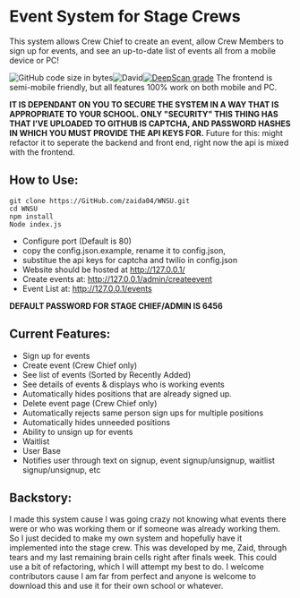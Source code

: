 # Event System for Stage Crews
  This system allows Crew Chief to create an event, allow Crew Members to sign up for events, and see an up-to-date list of events all from a mobile device or PC!
  
![GitHub code size in bytes](https://img.shields.io/github/languages/code-size/zaida04/WNSU?style=for-the-badge)![David](https://img.shields.io/david/zaida04/WNSU?style=for-the-badge)[![DeepScan grade](https://deepscan.io/api/teams/7103/projects/9241/branches/117530/badge/grade.svg?style=for-the-badge)](https://deepscan.io/dashboard#view=project&tid=7103&pid=9241&bid=117530)
  The frontend is semi-mobile friendly, but all features 100% work on both mobile and PC.

  
  **IT IS DEPENDANT ON YOU TO SECURE THE SYSTEM IN A WAY THAT IS APPROPRIATE TO YOUR SCHOOL. ONLY "SECURITY" THIS THING HAS THAT I'VE UPLOADED TO GITHUB IS CAPTCHA, AND PASSWORD HASHES IN WHICH YOU MUST PROVIDE THE API KEYS FOR.**
  Future for this: might refactor it to seperate the backend and front end, right now the api is mixed with the frontend.
 
## How to Use:
```
git clone https://GitHub.com/zaida04/WNSU.git
cd WNSU
npm install
Node index.js
```
  - Configure port (Default is 80)
  - copy the config.json.example, rename it to config.json,
  - substitue the api keys for captcha and twilio in config.json 
  - Website should be hosted at http://127.0.0.1/
  - Create events at: http://127.0.0.1/admin/createevent
  - Event List at: http://127.0.0.1/events
  
  **DEFAULT PASSWORD FOR STAGE CHIEF/ADMIN IS 6456**

  
## Current Features:
  - Sign up for events
  - Create event (Crew Chief only)
  - See list of events (Sorted by Recently Added)
  - See details of events & displays who is working events
  - Automatically hides positions that are already signed up.
  - Delete event page (Crew Chief only)
  - Automatically rejects same person sign ups for multiple positions 
  - Automatically hides unneeded positions
  - Ability to unsign up for events
  - Waitlist
  - User Base
  - Notifies user through text on signup, event signup/unsignup, waitlist signup/unsignup, etc
  

## Backstory:
  I made this system cause I was going crazy not knowing what events there were or who was working them or if someone was already working them. So I just decided to make my own system and hopefully have it implemented into the stage crew. This was developed by me, Zaid, through tears and my last remaining brain cells right after finals week. This could use a bit of refactoring, which I will attempt my best to do. I welcome contributors cause I am far from perfect and anyone is welcome to download this and use it for their own school or whatever.


